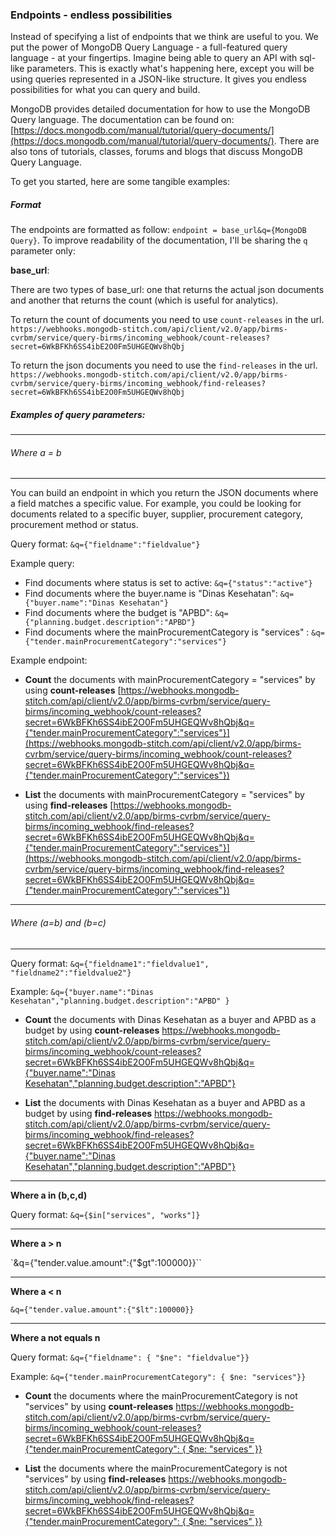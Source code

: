 ### Endpoints - endless possibilities

Instead of specifying a list of endpoints that we think are useful to you. We put the power of MongoDB Query Language - a full-featured query language - at your fingertips. Imagine being able to query an API with sql-like parameters. This is exactly what's happening here, except you will be using queries represented in a JSON-like structure. It gives you endless possibilities for what you can query and build.

MongoDB provides detailed documentation for how to use the MongoDB Query language. The documentation can be found on: [https://docs.mongodb.com/manual/tutorial/query-documents/](https://docs.mongodb.com/manual/tutorial/query-documents/). There are also tons of tutorials, classes, forums and blogs that discuss MongoDB  Query Language.

To get you started, here are some tangible examples:

##### Format
The endpoints are formatted as follow: `endpoint = base_url&q={MongoDB Query}`. To improve readability of the documentation, I'll be sharing the `q` parameter only:

**base_url**:

There are two types of base_url: one that returns the actual json documents and another that returns the count (which is useful for analytics).

To return the count of documents you need to use `count-releases` in the url.
`https://webhooks.mongodb-stitch.com/api/client/v2.0/app/birms-cvrbm/service/query-birms/incoming_webhook/count-releases?secret=6WkBFKh6SS4ibE2O0Fm5UHGEQWv8hQbj`

To return the json documents you need to use the `find-releases` in the url.
`https://webhooks.mongodb-stitch.com/api/client/v2.0/app/birms-cvrbm/service/query-birms/incoming_webhook/find-releases?secret=6WkBFKh6SS4ibE2O0Fm5UHGEQWv8hQbj`

##### Examples of query parameters:

-----
###### Where a = b
-----

You can build an endpoint in which you return the JSON documents where a field matches a specific value. For example, you could be looking for documents related to a specific buyer, supplier, procurement category, procurement method or status.

Query format: `&q={"fieldname":"fieldvalue"}`

Example query:
- Find documents where status is set to active: `&q={"status":"active"}`  
- Find documents where the buyer.name is "Dinas Kesehatan": `&q={"buyer.name":"Dinas Kesehatan"}`
- Find documents where the budget is "APBD": `&q={"planning.budget.description":"APBD"}`  
- Find documents where the mainProcurementCategory is "services" : `&q={"tender.mainProcurementCategory":"services"}`

Example endpoint:

- **Count** the documents with mainProcurementCategory = "services" by using **count-releases** [https://webhooks.mongodb-stitch.com/api/client/v2.0/app/birms-cvrbm/service/query-birms/incoming_webhook/count-releases?secret=6WkBFKh6SS4ibE2O0Fm5UHGEQWv8hQbj&q={"tender.mainProcurementCategory":"services"}](https://webhooks.mongodb-stitch.com/api/client/v2.0/app/birms-cvrbm/service/query-birms/incoming_webhook/count-releases?secret=6WkBFKh6SS4ibE2O0Fm5UHGEQWv8hQbj&q={"tender.mainProcurementCategory":"services"})

- **List** the documents with mainProcurementCategory = "services" by using **find-releases** [https://webhooks.mongodb-stitch.com/api/client/v2.0/app/birms-cvrbm/service/query-birms/incoming_webhook/find-releases?secret=6WkBFKh6SS4ibE2O0Fm5UHGEQWv8hQbj&q={"tender.mainProcurementCategory":"services"}](https://webhooks.mongodb-stitch.com/api/client/v2.0/app/birms-cvrbm/service/query-birms/incoming_webhook/find-releases?secret=6WkBFKh6SS4ibE2O0Fm5UHGEQWv8hQbj&q={"tender.mainProcurementCategory":"services"})

-----
###### Where (a=b) and (b=c)
-----

Query format: `&q={"fieldname1":"fieldvalue1", "fieldname2":"fieldvalue2"}`

Example:
`&q={"buyer.name":"Dinas Kesehatan","planning.budget.description":"APBD" }`

- **Count** the documents with Dinas Kesehatan as a buyer and APBD as a budget by using **count-releases**
[https://webhooks.mongodb-stitch.com/api/client/v2.0/app/birms-cvrbm/service/query-birms/incoming_webhook/count-releases?secret=6WkBFKh6SS4ibE2O0Fm5UHGEQWv8hQbj&q={"buyer.name":"Dinas Kesehatan","planning.budget.description":"APBD"}](https://webhooks.mongodb-stitch.com/api/client/v2.0/app/birms-cvrbm/service/query-birms/incoming_webhook/count-releases?secret=6WkBFKh6SS4ibE2O0Fm5UHGEQWv8hQbj&q={%22buyer.name%22:%22Dinas%20Kesehatan%22,%22planning.budget.description%22:%22APBD%22})

- **List** the documents with Dinas Kesehatan as a buyer and APBD as a budget by using **find-releases**
[https://webhooks.mongodb-stitch.com/api/client/v2.0/app/birms-cvrbm/service/query-birms/incoming_webhook/find-releases?secret=6WkBFKh6SS4ibE2O0Fm5UHGEQWv8hQbj&q={"buyer.name":"Dinas Kesehatan","planning.budget.description":"APBD"}](https://webhooks.mongodb-stitch.com/api/client/v2.0/app/birms-cvrbm/service/query-birms/incoming_webhook/find-releases?secret=6WkBFKh6SS4ibE2O0Fm5UHGEQWv8hQbj&q={%22buyer.name%22:%22Dinas%20Kesehatan%22,%22planning.budget.description%22:%22APBD%22})

------
**Where a in (b,c,d)**

Query format: `&q={$in["services", "works"]}`

-----
**Where a > n**

`&q={"tender.value.amount":{"$gt":100000}}``

-----
**Where a < n**

`&q={"tender.value.amount":{"$lt":100000}}`

-----
**Where a not equals n**

Query format: `&q={"fieldname": { "$ne": "fieldvalue"}}`

Example: `&q={"tender.mainProcurementCategory": { $ne: "services"}}`

- **Count** the documents where the mainProcurementCategory is not "services" by using **count-releases**
[https://webhooks.mongodb-stitch.com/api/client/v2.0/app/birms-cvrbm/service/query-birms/incoming_webhook/count-releases?secret=6WkBFKh6SS4ibE2O0Fm5UHGEQWv8hQbj&q={"tender.mainProcurementCategory": { $ne: "services" }}](https://webhooks.mongodb-stitch.com/api/client/v2.0/app/birms-cvrbm/service/query-birms/incoming_webhook/count-releases?secret=6WkBFKh6SS4ibE2O0Fm5UHGEQWv8hQbj&q={%22tender.mainProcurementCategory%22:%20{%22$ne%22:%20%22services%22}})

- **List** the documents where the mainProcurementCategory is not "services" by using **find-releases**
[https://webhooks.mongodb-stitch.com/api/client/v2.0/app/birms-cvrbm/service/query-birms/incoming_webhook/find-releases?secret=6WkBFKh6SS4ibE2O0Fm5UHGEQWv8hQbj&q={"tender.mainProcurementCategory": { $ne: "services" }}](https://webhooks.mongodb-stitch.com/api/client/v2.0/app/birms-cvrbm/service/query-birms/incoming_webhook/find-releases?secret=6WkBFKh6SS4ibE2O0Fm5UHGEQWv8hQbj&q={%22tender.mainProcurementCategory%22:%20{%22$ne%22:%20%22services%22}})
